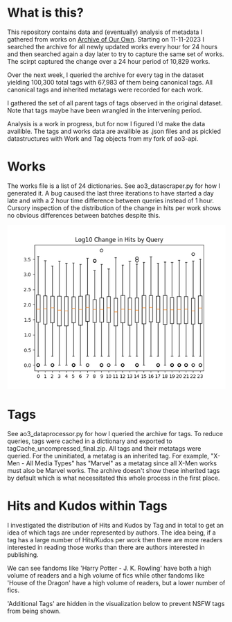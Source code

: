 # What is this?

This repository contains data and (eventually) analysis of metadata I gathered from works on [Archive of Our Own](archiveofourown.org). Starting on 11-11-2023 I searched the archive for all newly updated works every hour for 24 hours and then searched again a day later to try to capture the same set of works. The scirpt captured the change over a 24 hour period of 10,829 works.

Over the next week, I queried the archive for every tag in the dataset yielding 100,300 total tags with 67,983 of them being canonical tags. All canonical tags and inherited metatags were recorded for each work.

I gathered the set of all parent tags of tags observed in the original dataset. Note that tags maybe have been wrangled in the intervening period.

Analysis is a work in progress, but for now I figured I'd make the data availible. The tags and works data are availible as .json files and as pickled datastructures with Work and Tag objects from my fork of ao3-api.

# Works

The works file is a list of 24 dictionaries. See ao3_datascraper.py for how I generated it. A bug caused the last three iterations to have started a day late and with a 2 hour time difference between queries instead of 1 hour. Cursory inspection of the distribution of the change in hits per work shows no obvious differences between batches despite this.

![Log-scale box plot of change in hits shows no obvious difference between queries](loghits_boxplot.png)

# Tags

See ao3_dataprocessor.py for how I queried the archive for tags. To reduce queries, tags were cached in a dictionary and exported to tagCache_uncompressed_final.zip. All tags and their metatags were queried. For the uninitiated, a metatag is an inherited tag. For example, "X-Men - All Media Types" has "Marvel" as a metatag since all X-Men works must also be Marvel works. The archive doesn't show these inherited tags by default which is what necessitated this whole process in the first place.

# Hits and Kudos within Tags

I investigated the distribution of Hits and Kudos by Tag and in total to get an idea of which tags are under represented by authors. The idea being, if a tag has a large number of Hits/Kudos per work then there are more readers interested in reading those works than there are authors interested in publishing.

We can see fandoms like 'Harry Potter - J. K. Rowling' have both a high volume of readers and a high volume of fics while other fandoms like 'House of the Dragon' have a high volume of readers, but a lower number of fics.

'Additional Tags' are hidden in the visualization below to prevent NSFW tags from being shown.





<div class="aside">
    <script type="module" src="https://public.tableau.com/javascripts/api/tableau.embedding.3.latest.min.js"></script>
    <tableau-viz id="tableauViz" src='https://public.tableau.com/views/AO3_Observed_Data/ChangeWork?:language=en-US&:display_count=n&:origin=viz_share_link' toolbar="bottom">
    </tableau-viz>
</div>